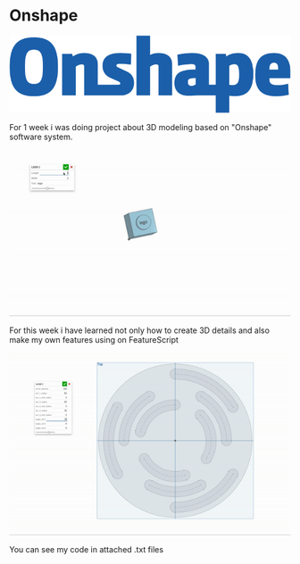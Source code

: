 # Onshape

![](onshape_logo.png)

For 1 week i was doing project about 3D modeling based on "Onshape" software system.

![](lego.gif)

For this week i have learned not only how to create 3D details and also make my own features using on FeatureScript

![](circle.gif)

You can see my code in attached .txt files

